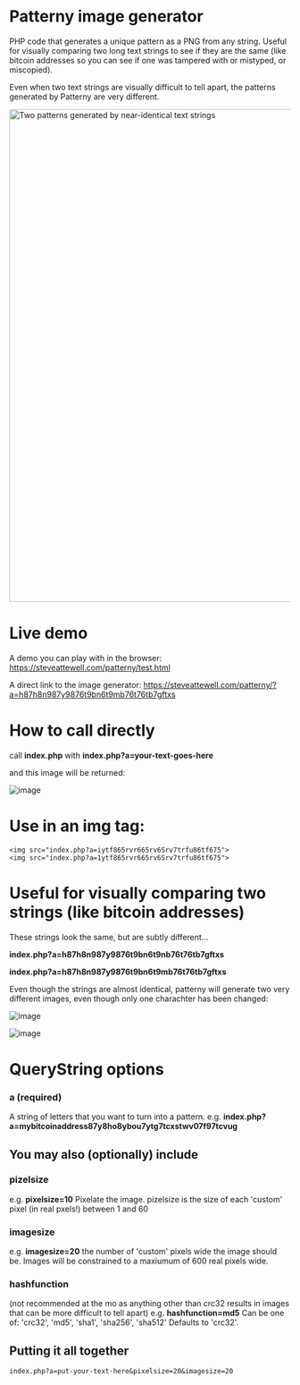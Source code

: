 # Patterny image generator
PHP code that generates a unique pattern as a PNG from any string. Useful for visually comparing two long text strings to see if they are the same (like bitcoin addresses so you can see if one was tampered with or mistyped, or miscopied).

Even when two text strings are visually difficult to tell apart, the patterns generated by Patterny are very different.

<img width="881" alt="Two patterns generated by near-identical text strings" src="https://user-images.githubusercontent.com/21079244/220591270-1f36fe8b-9d13-40a4-bdb4-db0fb0bf2680.png">

# Live demo

A demo you can play with in the browser:
https://steveattewell.com/patterny/test.html

A direct link to the image generator:
https://steveattewell.com/patterny/?a=h87h8n987y9876t9bn6t9mb76t76tb7gftxs

# How to call directly
call **index.php** with **index.php?a=your-text-goes-here**

and this image will be returned:

![image](https://user-images.githubusercontent.com/21079244/220489934-8b7e36d9-0fe7-4ca4-9fae-22028491dc01.png)

# Use in an img tag:
```
<img src="index.php?a=iytf865rvr665rv6Srv7trfu86tf675">
<img src="index.php?a=1ytf865rvr665rv6Srv7trfu86tf675">
```



# Useful for visually comparing two strings (like bitcoin addresses)
These strings look the same, but are subtly different...

**index.php?a=h87h8n987y9876t9bn6t9nb76t76tb7gftxs**

**index.php?a=h87h8n987y9876t9bn6t9mb76t76tb7gftxs**

Even though the strings are almost identical, patterny will generate two very different images, even though only one charachter has been changed:

![image](https://user-images.githubusercontent.com/21079244/220490348-91c64ae3-67a7-4695-bb2f-8ba499f5abd5.png)

![image](https://user-images.githubusercontent.com/21079244/220490419-3f41be8a-a0fa-4a4d-87ae-a78b96511163.png)

# QueryString options
### a (required)
A string of letters that you want to turn into a pattern. 
e.g. **index.php?a=mybitcoinaddress87y8ho8ybou7ytg7tcxstwv07f97tcvug** 


## You may also (optionally) include 
### pizelsize 
e.g. **pixelsize=10**
Pixelate the image. pizelsize is the size of each 'custom' pixel (in real pxels!) between 1 and 60

### imagesize
e.g. **imagesize=20**
the number of 'custom' pixels wide the image should be. Images will be constrained to a maxiumum of 600 real pixels wide. 

### hashfunction 
(not recommended at the mo as anything other than crc32 results in images that can be more difficult to tell apart)
e.g. **hashfunction=md5**
Can be one of:  'crc32', 'md5', 'sha1', 'sha256', 'sha512'
Defaults to 'crc32'.

## Putting it all together
```index.php?a=put-your-text-here&pixelsize=20&imagesize=20 ```
